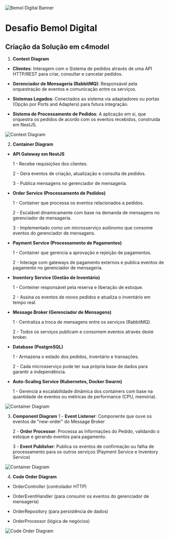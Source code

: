 ![Bemol Digital Banner](https://raw.githubusercontent.com/jnerydesigner/challenge-bemol/main/assets/bemoldigital-banner.png)

# Desafio Bemol Digital

## Criação da Solução em c4model

1. **Context Diagram**

* **Clientes**: Interagem com o Sistema de pedidos através de uma API HTTP/REST para criar, consultar e cancelar pedidos.

* **Gerenciador de Mensageria (RabbitMQ)**: Responsável pela orquestração de eventos e comunicação entre os serviços.

* **Sistemas Legados**: Conectados ao sistema via adaptadores ou portas (Opção por Ports and Adapters) para futura integração.

* **Sistema de Processamento de Pedidos**: A aplicação em si, que orquestra os pedidos de acordo com os eventos recebidos, construida em NestJS.

![Context Diagram](https://raw.githubusercontent.com/jnerydesigner/challenge-bemol/main/assets/diagrams/out/n1-context/Context.png)



2. **Container Diagram**

* **API Gateway em NestJS**

    1 - Recebe requisições dos clientes.

    2 - Gera eventos de criação, atualização e consulta de pedidos.

    3 - Publica mensagens no gerenciador de mensageria.

* **Order Service (Processamento de Pedidos)** 

    1 - Container que processa os eventos relacionados a pedidos.

    2 - Escalável dinamicamente com base na demanda de mensagens no gerenciador de mensageria.

    3 - Implementado como um microsserviço autônomo que consome eventos do gerenciador de mensagens.

* **Payment Service (Processamento de Pagamentos)** 

    1 - Container que gerencia a aprovação e rejeição de pagamentos.

    2 - Interage com gateways de pagamento externos e publica eventos de pagamento no gerenciador de mensageria.

* **Inventory Service (Gestão de Inventário)** 

    1 - Conteiner responsável pela reserva e liberação de estoque.


    2 - Assina os eventos de novos pedidos e atualiza o inventário em tempo real.

* **Message Broker (Gerenciador de Mensagens)** 

    1 - Centraliza a troca de mensagens entre os serviços (RabbitMQ).


    2 - Todos os serviços publicam e consomem eventos através deste broker.

* **Database (PostgreSQL)** 

    1 - Armazena o estado dos pedidos, inventário e transações.


    2 - Cada microsserviço pode ter sua própria base de dados para garantir a independência.

* **Auto-Scaling Service (Kubernetes, Docker Swarm)** 

    1 - Gerencia a escalabilidade dinâmica dos containers com base na quantidade de eventos ou métricas de performance (CPU, memória).


![Container Diagram](https://raw.githubusercontent.com/jnerydesigner/challenge-bemol/main/assets/diagrams/out/n2-container/Container%20n2.png)


3. **Component Diagram**
    1 - **Event Listener**: Componente que ouve os eventos de "new-order" do Message Broker

    2 - **Order Processor**: Processa as Informações do Pedido, validando o estoque e gerando eventos para pagamento.

    3 - **Event Publisher**: Publica os eventos de confirmação ou falha de processamento para os outros serviços (Payment Service e Inventory Service)


![Container Diagram](https://raw.githubusercontent.com/jnerydesigner/challenge-bemol/main/assets/diagrams/out/n3-component/Component%20n3.png)

4. **Code Order Diagram**

* OrderController (controlador HTTP)

* OrderEventHandler (para consumir os eventos do gerenciador de mensageria)

* OrderRepository (para persistência de dados)

* OrderProcessor (lógica de negócios)


![Code Order Diagram](https://raw.githubusercontent.com/jnerydesigner/challenge-bemol/main/assets/diagrams/out/n4-code-order/Code%20n4.png)

